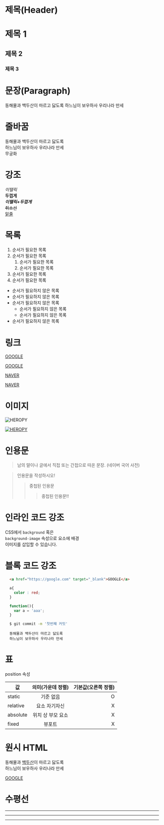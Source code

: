 # 제목(Header)
# 제목 1
## 제목 2
### 제목 3

# 문장(Paragraph)
동해물과 백두산이 마르고 닳도록
하느님이 보우하사 우리나라 만세

# 줄바꿈
동해물과 백두산이 마르고 닳도록<br/>
하느님이 보우하사 우리나라 만세<br/>
무궁화

# 강조
_이텔릭_<br/>
**두껍게**<br/>
**_이텔릭+두껍게_**<br/>
~~취소선~~<br/>
<u>밑줄</u>

# 목록
1. 순서가 필요한 목록
1. 순서가 필요한 목록
    1. 순서가 필요한 목록
    1. 순서가 필요한 목록
1. 순서가 필요한 목록
1. 순서가 필요한 목록

- 순서가 필요하지 않은 목록
- 순서가 필요하지 않은 목록
- 순서가 필요하지 않은 목록
    - 순서가 필요하지 않은 목록
    - 순서가 필요하지 않은 목록
- 순서가 필요하지 않은 목록

# 링크
<a href="https://google.com">GOOGLE</a>  

[GOOGLE](https://google.com)

<a href="https://naver.com" title="NAVER로 이동!!">NAVER</a>  

[NAVER](https://naver.com "NAVER로 이동!!")

# 이미지
![HEROPY](https://heropy.blog/css/images/logo.png)

[![HEROPY](https://heropy.blog/css/images/logo.png)](https://heropy.blog/)

# 인용문
>남의 말이나 글에서 직접 또는
간접으로 따온 문장.
>(네이버 국어 사전)

>인용문을 작성하시오!
>>중첩된 인용문
>>>중첩된 인용문!!

# 인라인 코드 강조
CSS에서 `background` 혹은  
`background-image` 속성으로 요소에 배경  
이미지를 삽입할 수 있습니다.

# 블록 코드 강조
```html
  <a href="https://google.com" target="_blank">GOOGLE</a>  
```

```css
  a{
    color : red;
  }
```

```javascript
  function(){
    var a = 'aaa';
  }
```

```bash
  $ git commit -m '첫번쨰 커밋'
```

```planetext
  동해물과 백두산이 마르고 닳도록
  하느님이 보우하사 우리나라 만세
```

# 표

position 속성

값 | 의미(가운데 정렬) | 기본값(오른쪽 정렬)
--|:--:|--:
static | 기준 없음 | O
relative | 요소 자기자신 | X
absolute | 위치 상 부모 요소 | X
fixed | 뷰포트 | X

# 원시 HTML

  동해물과 <span style="text-decoration: underline;">백두산</span>이 마르고 닳도록<br/>
  하느님이 보우하사 우리나라 만세

  <a href="https://google.com" target="_blank">GOOGLE</a>

# 수평선

---

***

___
